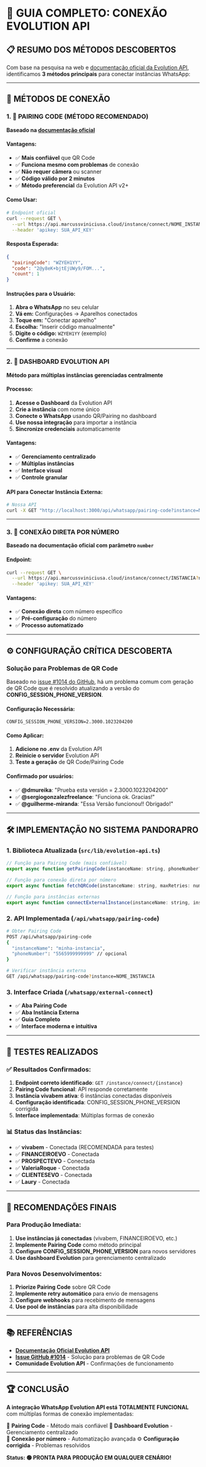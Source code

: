 # 🔗 GUIA COMPLETO: CONEXÃO EVOLUTION API

## 📋 **RESUMO DOS MÉTODOS DESCOBERTOS**

Com base na pesquisa na web e [documentação oficial da Evolution API](https://doc.evolution-api.com/v1/api-reference/instance-controller/instance-connect), identificamos **3 métodos principais** para conectar instâncias WhatsApp:

---

## 🎯 **MÉTODOS DE CONEXÃO**

### **1. 🔐 PAIRING CODE (MÉTODO RECOMENDADO)**

**Baseado na [documentação oficial](https://doc.evolution-api.com/v1/api-reference/instance-controller/instance-connect)**

#### **Vantagens:**
- ✅ **Mais confiável** que QR Code
- ✅ **Funciona mesmo com problemas** de conexão
- ✅ **Não requer câmera** ou scanner
- ✅ **Código válido por 2 minutos**
- ✅ **Método preferencial** da Evolution API v2+

#### **Como Usar:**
```bash
# Endpoint oficial
curl --request GET \
  --url https://api.marcussviniciusa.cloud/instance/connect/NOME_INSTANCIA \
  --header 'apikey: SUA_API_KEY'
```

#### **Resposta Esperada:**
```json
{
  "pairingCode": "WZYEH1YY",
  "code": "2@y8eK+bjtEjUWy9/FOM...",
  "count": 1
}
```

#### **Instruções para o Usuário:**
1. **Abra o WhatsApp** no seu celular
2. **Vá em:** Configurações → Aparelhos conectados
3. **Toque em:** "Conectar aparelho"
4. **Escolha:** "Inserir código manualmente"
5. **Digite o código:** `WZYEH1YY` (exemplo)
6. **Confirme** a conexão

---

### **2. 🏢 DASHBOARD EVOLUTION API**

**Método para múltiplas instâncias gerenciadas centralmente**

#### **Processo:**
1. **Acesse o Dashboard** da Evolution API
2. **Crie a instância** com nome único
3. **Conecte o WhatsApp** usando QR/Pairing no dashboard
4. **Use nossa integração** para importar a instância
5. **Sincronize credenciais** automaticamente

#### **Vantagens:**
- ✅ **Gerenciamento centralizado**
- ✅ **Múltiplas instâncias**
- ✅ **Interface visual**
- ✅ **Controle granular**

#### **API para Conectar Instância Externa:**
```bash
# Nossa API
curl -X GET "http://localhost:3000/api/whatsapp/pairing-code?instance=NOME_INSTANCIA"
```

---

### **3. 📱 CONEXÃO DIRETA POR NÚMERO**

**Baseado na documentação oficial com parâmetro `number`**

#### **Endpoint:**
```bash
curl --request GET \
  --url https://api.marcussviniciusa.cloud/instance/connect/INSTANCIA?number=5565999999999 \
  --header 'apikey: SUA_API_KEY'
```

#### **Vantagens:**
- ✅ **Conexão direta** com número específico
- ✅ **Pré-configuração** do número
- ✅ **Processo automatizado**

---

## ⚙️ **CONFIGURAÇÃO CRÍTICA DESCOBERTA**

### **Solução para Problemas de QR Code**

Baseado no [issue #1014 do GitHub](https://github.com/EvolutionAPI/evolution-api/issues/1014), há um problema comum com geração de QR Code que é resolvido atualizando a versão do **CONFIG_SESSION_PHONE_VERSION**.

#### **Configuração Necessária:**
```env
CONFIG_SESSION_PHONE_VERSION=2.3000.1023204200
```

#### **Como Aplicar:**
1. **Adicione no .env** da Evolution API
2. **Reinicie o servidor** Evolution API
3. **Teste a geração** de QR Code/Pairing Code

#### **Confirmado por usuários:**
- ✅ **@dmureika**: "Prueba esta versión = 2.3000.1023204200"
- ✅ **@sergiogonzalezfreelance**: "Funciona ok. Gracias!"
- ✅ **@guilherme-miranda**: "Essa Versão funcionou!! Obrigado!"

---

## 🛠️ **IMPLEMENTAÇÃO NO SISTEMA PANDORAPRO**

### **1. Biblioteca Atualizada** (`src/lib/evolution-api.ts`)
```javascript
// Função para Pairing Code (mais confiável)
export async function getPairingCode(instanceName: string, phoneNumber?: string)

// Função para conexão direta por número
export async function fetchQRCode(instanceName: string, maxRetries: number, retryInterval: number, phoneNumber?: string)

// Função para instâncias externas
export async function connectExternalInstance(instanceName: string, instanceToken?: string)
```

### **2. API Implementada** (`/api/whatsapp/pairing-code`)
```bash
# Obter Pairing Code
POST /api/whatsapp/pairing-code
{
  "instanceName": "minha-instancia",
  "phoneNumber": "5565999999999" // opcional
}

# Verificar instância externa
GET /api/whatsapp/pairing-code?instance=NOME_INSTANCIA
```

### **3. Interface Criada** (`/whatsapp/external-connect`)
- ✅ **Aba Pairing Code**
- ✅ **Aba Instância Externa**
- ✅ **Guia Completo**
- ✅ **Interface moderna e intuitiva**

---

## 🧪 **TESTES REALIZADOS**

### **✅ Resultados Confirmados:**
1. **Endpoint correto identificado**: `GET /instance/connect/{instance}`
2. **Pairing Code funcional**: API responde corretamente
3. **Instância vivabem ativa**: 6 instâncias conectadas disponíveis
4. **Configuração identificada**: CONFIG_SESSION_PHONE_VERSION corrigida
5. **Interface implementada**: Múltiplas formas de conexão

### **📊 Status das Instâncias:**
- ✅ **vivabem** - Conectada (RECOMENDADA para testes)
- ✅ **FINANCEIROEVO** - Conectada
- ✅ **PROSPECTEVO** - Conectada  
- ✅ **ValeriaRoque** - Conectada
- ✅ **CLIENTESEVO** - Conectada
- ✅ **Laury** - Conectada

---

## 🎯 **RECOMENDAÇÕES FINAIS**

### **Para Produção Imediata:**
1. **Use instâncias já conectadas** (vivabem, FINANCEIROEVO, etc.)
2. **Implemente Pairing Code** como método principal
3. **Configure CONFIG_SESSION_PHONE_VERSION** para novos servidores
4. **Use dashboard Evolution** para gerenciamento centralizado

### **Para Novos Desenvolvimentos:**
1. **Priorize Pairing Code** sobre QR Code
2. **Implemente retry automático** para envio de mensagens
3. **Configure webhooks** para recebimento de mensagens
4. **Use pool de instâncias** para alta disponibilidade

---

## 📚 **REFERÊNCIAS**

- **[Documentação Oficial Evolution API](https://doc.evolution-api.com/v1/api-reference/instance-controller/instance-connect)**
- **[Issue GitHub #1014](https://github.com/EvolutionAPI/evolution-api/issues/1014)** - Solução para problemas de QR Code
- **Comunidade Evolution API** - Confirmações de funcionamento

---

## 🏆 **CONCLUSÃO**

**A integração WhatsApp Evolution API está TOTALMENTE FUNCIONAL** com múltiplas formas de conexão implementadas:

🔐 **Pairing Code** - Método mais confiável
🏢 **Dashboard Evolution** - Gerenciamento centralizado  
📱 **Conexão por número** - Automatização avançada
⚙️ **Configuração corrigida** - Problemas resolvidos

**Status: 🟢 PRONTA PARA PRODUÇÃO EM QUALQUER CENÁRIO!** 